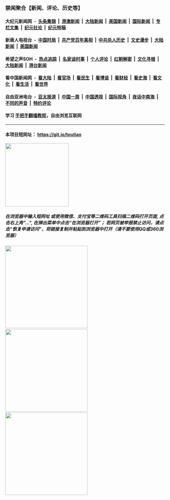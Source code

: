 ### 禁闻聚合【新闻、评论、历史等】

#### 大纪元新闻网 &nbsp;-&nbsp; [头条集锦](indexes/E头条集锦.md?t=02162055) &nbsp;|&nbsp; [港澳新闻](indexes/E港澳新闻.md?t=02162055)  &nbsp;|&nbsp; [大陆新闻](indexes/E大陆新闻.md?t=02162055) &nbsp;|&nbsp; [美国新闻](indexes/E美国新闻.md?t=02162055) &nbsp;|&nbsp; [国际新闻](indexes/E国际新闻.md?t=02162055) &nbsp;|&nbsp; [专栏文集](indexes/E专栏文集.md?t=02162055) &nbsp;|&nbsp; [纪元社论](indexes/E纪元社论.md?t=02162055) &nbsp;|&nbsp; [纪元特稿](indexes/E纪元特稿.md?t=02162055) 

#### 新唐人电视台 &nbsp;-&nbsp; [中国时局](indexes/N中国时局.md?t=02162055) &nbsp;|&nbsp; [共产党百年真相](indexes/N共产党百年真相.md?t=02162055) &nbsp;|&nbsp; [中共杀人历史](indexes/N中共杀人历史.md?t=02162055) &nbsp;|&nbsp; [文史漫步](indexes/N文史漫步.md?t=02162055) &nbsp;|&nbsp; [大陆新闻](indexes/N大陆新闻.md?t=02162055) &nbsp;|&nbsp; [美国新闻](indexes/N美国新闻.md?t=02162055)

#### 希望之声SOH &nbsp;-&nbsp; [热点追踪](indexes/H热点追踪.md?t=02162055) &nbsp;|&nbsp; [名家谈时事](indexes/H名家谈时事.md?t=02162055) &nbsp;|&nbsp; [个人评论](indexes/H个人评论.md?t=02162055)  &nbsp;|&nbsp; [红朝解密](indexes/H红朝解密.md?t=02162055) &nbsp;|&nbsp; [文化寻根](indexes/H文化寻根.md?t=02162055) &nbsp;|&nbsp; [大陆新闻](indexes/H大陆新闻.md?t=02162055) &nbsp;|&nbsp; [港台新闻](indexes/H港台新闻.md?t=02162055)

#### 看中国新闻网 &nbsp;-&nbsp; [看大陆](indexes/S看大陆.md?t=02162055) &nbsp;|&nbsp; [看官场](indexes/S看官场.md?t=02162055) &nbsp;|&nbsp; [看民生](indexes/S看民生.md?t=02162055)  &nbsp;|&nbsp; [看博谈](indexes/S看博谈.md?t=02162055) &nbsp;|&nbsp; [看财经](indexes/S看财经.md?t=02162055) &nbsp;|&nbsp; [看史海](indexes/S看史海.md?t=02162055) &nbsp;|&nbsp; [看文化](indexes/S看文化.md?t=02162055) &nbsp;|&nbsp; [看生活](indexes/S看生活.md?t=02162055) &nbsp;|&nbsp; [看世界](indexes/S看世界.md?t=02162055)

#### 自由亚洲电台 &nbsp;-&nbsp; [亚太报道](indexes/R亚太报道.md?t=02162055) &nbsp;|&nbsp; [中国一周](indexes/R中国一周.md?t=02162055) &nbsp;|&nbsp; [中国透视](indexes/R中国透视.md?t=02162055)  &nbsp;|&nbsp; [国际视角](indexes/R国际视角.md?t=02162055) &nbsp;|&nbsp; [夜话中南海](indexes/R夜话中南海.md?t=02162055) &nbsp;|&nbsp; [不同的声音](indexes/R不同的声音.md?t=02162055) &nbsp;|&nbsp; [特约评论](indexes/R特约评论.md?t=02162055)

#### 学习 [手把手翻墙教程](https://github.com/gfw-breaker/guides/wiki)，自由浏览互联网

----

#### 本项目短网址： https://git.io/toutiao
<img src="https://raw.githubusercontent.com/gfw-breaker/banned-news/master/scripts/img/qr.png" width="200px"/>  

##### 在浏览器中输入短网址 或使用微信、支付宝等二维码工具扫描二维码打开页面, 点击右上角"...", 在弹出菜单中点击“在浏览器打开”； 若网页被举报禁止访问，请点击“恢复申请访问”，将链接复制并粘贴到浏览器中打开（请不要使用QQ或360浏览器）

<img src="https://raw.githubusercontent.com/gfw-breaker/banned-news/master/scripts/img/1.png" width="260px"/> &nbsp; <img src="https://raw.githubusercontent.com/gfw-breaker/banned-news/master/scripts/img/2.png" width="260px"/> &nbsp; <img src="https://raw.githubusercontent.com/gfw-breaker/banned-news/master/scripts/img/3.png" width="260px"/>

